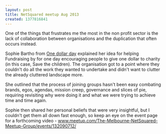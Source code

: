 ```yaml
---
layout: post
title: NetSquared meetup Aug 2013
created: 1377816841
---
```

<p>One of the things that frustrates me the most in the non profit sector is the lack of collaboration between organisations and the duplication that often occurs instead.</p><p>Sophie Bartho&nbsp;from <a href="http://www.1dollarday.org/" target="_blank">One dollar day</a> explained her idea for helping Fundraising by for one day encouraging people to give one dollar to charity (in this case, Save the children). The organisation got to a point where they couldn&#39;t do all the work they wanted to undertake and didn&#39;t want to clutter the already cluttered landscape more.</p><p>She outlined that the process of joining groups hasn&#39;t been easy combating brands, egos, agendas, mission creep, governance and slices of pie, requiring revisiting why were doing it and what we were trying to achieve time and time again.</p><p>Sophie then shared her personal beliefs that were very insightful, but I couldn&#39;t get them all down fast enough, so keep an eye on the event page for a forthcoming video - <a href="http://www.meetup.com/The-Melbourne-NetSquared-Meetup-Group/events/132090712/" target="_blank">www.meetup.com/The-Melbourne-NetSquared-Meetup-Group/events/132090712/</a></p>
